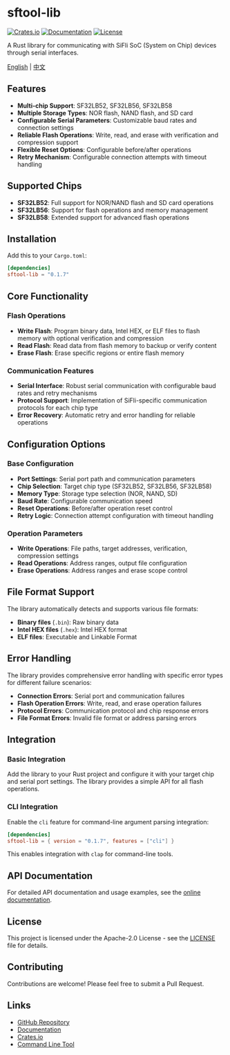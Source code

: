 # sftool-lib

[![Crates.io](https://img.shields.io/crates/v/sftool-lib.svg)](https://crates.io/crates/sftool-lib)
[![Documentation](https://docs.rs/sftool-lib/badge.svg)](https://docs.rs/sftool-lib)
[![License](https://img.shields.io/crates/l/sftool-lib.svg)](https://github.com/OpenSiFli/sftool/blob/main/LICENSE)

A Rust library for communicating with SiFli SoC (System on Chip) devices through serial interfaces.

[English](https://github.com/OpenSiFli/sftool/blob/main/README_EN.md) | [中文](https://github.com/OpenSiFli/sftool/blob/main/README.md)

## Features

- **Multi-chip Support**: SF32LB52, SF32LB56, SF32LB58
- **Multiple Storage Types**: NOR flash, NAND flash, and SD card
- **Configurable Serial Parameters**: Customizable baud rates and connection settings
- **Reliable Flash Operations**: Write, read, and erase with verification and compression support
- **Flexible Reset Options**: Configurable before/after operations
- **Retry Mechanism**: Configurable connection attempts with timeout handling

## Supported Chips

- **SF32LB52**: Full support for NOR/NAND flash and SD card operations
- **SF32LB56**: Support for flash operations and memory management
- **SF32LB58**: Extended support for advanced flash operations

## Installation

Add this to your `Cargo.toml`:

```toml
[dependencies]
sftool-lib = "0.1.7"
```

## Core Functionality

### Flash Operations

- **Write Flash**: Program binary data, Intel HEX, or ELF files to flash memory with optional verification and compression
- **Read Flash**: Read data from flash memory to backup or verify content
- **Erase Flash**: Erase specific regions or entire flash memory

### Communication Features

- **Serial Interface**: Robust serial communication with configurable baud rates and retry mechanisms
- **Protocol Support**: Implementation of SiFli-specific communication protocols for each chip type
- **Error Recovery**: Automatic retry and error handling for reliable operations

## Configuration Options

### Base Configuration

- **Port Settings**: Serial port path and communication parameters
- **Chip Selection**: Target chip type (SF32LB52, SF32LB56, SF32LB58)
- **Memory Type**: Storage type selection (NOR, NAND, SD)
- **Baud Rate**: Configurable communication speed
- **Reset Operations**: Before/after operation reset control
- **Retry Logic**: Connection attempt configuration with timeout handling

### Operation Parameters

- **Write Operations**: File paths, target addresses, verification, compression settings
- **Read Operations**: Address ranges, output file configuration
- **Erase Operations**: Address ranges and erase scope control

## File Format Support

The library automatically detects and supports various file formats:

- **Binary files** (`.bin`): Raw binary data
- **Intel HEX files** (`.hex`): Intel HEX format
- **ELF files**: Executable and Linkable Format

## Error Handling

The library provides comprehensive error handling with specific error types for different failure scenarios:

- **Connection Errors**: Serial port and communication failures
- **Flash Operation Errors**: Write, read, and erase operation failures  
- **Protocol Errors**: Communication protocol and chip response errors
- **File Format Errors**: Invalid file format or address parsing errors

## Integration

### Basic Integration

Add the library to your Rust project and configure it with your target chip and serial port settings. The library provides a simple API for all flash operations.

### CLI Integration

Enable the `cli` feature for command-line argument parsing integration:

```toml
[dependencies]
sftool-lib = { version = "0.1.7", features = ["cli"] }
```

This enables integration with `clap` for command-line tools.

## API Documentation

For detailed API documentation and usage examples, see the [online documentation](https://docs.rs/sftool-lib).

## License

This project is licensed under the Apache-2.0 License - see the [LICENSE](https://github.com/OpenSiFli/sftool/blob/main/LICENSE) file for details.

## Contributing

Contributions are welcome! Please feel free to submit a Pull Request.

## Links

- [GitHub Repository](https://github.com/OpenSiFli/sftool)
- [Documentation](https://docs.rs/sftool-lib)
- [Crates.io](https://crates.io/crates/sftool-lib)
- [Command Line Tool](https://crates.io/crates/sftool)
